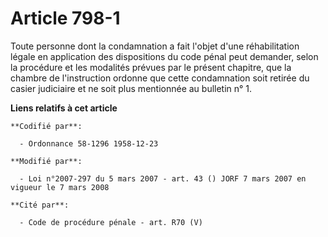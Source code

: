# Article 798-1

Toute personne dont la condamnation a fait l'objet d'une réhabilitation légale en application des dispositions du code pénal
peut demander, selon la procédure et les modalités prévues par le présent chapitre, que la chambre de l'instruction ordonne
que cette condamnation soit retirée du casier judiciaire et ne soit plus mentionnée au bulletin n° 1.

**Liens relatifs à cet article**

	**Codifié par**:

	  - Ordonnance 58-1296 1958-12-23

	**Modifié par**:

	  - Loi n°2007-297 du 5 mars 2007 - art. 43 () JORF 7 mars 2007 en vigueur le 7 mars 2008

	**Cité par**:

	  - Code de procédure pénale - art. R70 (V)
